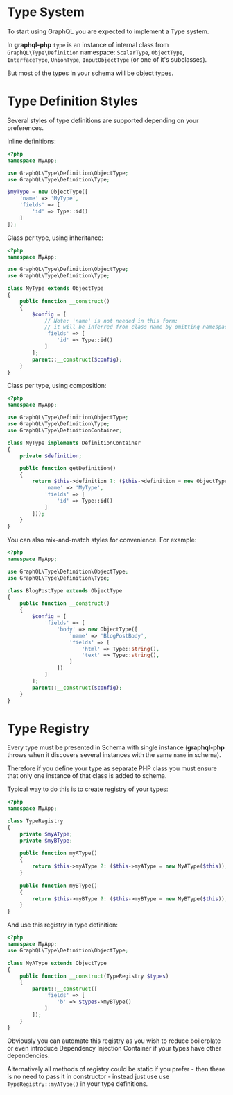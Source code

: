 # Type System
To start using GraphQL you are expected to implement a Type system. 

In **graphql-php** `type` is an instance of internal class from 
`GraphQL\Type\Definition` namespace: `ScalarType`, `ObjectType`, `InterfaceType`, 
`UnionType`, `InputObjectType` (or one of it's subclasses).

But most of the types in your schema will be [object types](/type-system/object-types/).

# Type Definition Styles
Several styles of type definitions are supported depending on your preferences.

Inline definitions:
```php
<?php
namespace MyApp;

use GraphQL\Type\Definition\ObjectType;
use GraphQL\Type\Definition\Type;

$myType = new ObjectType([
    'name' => 'MyType',
    'fields' => [
        'id' => Type::id()
    ]
]);
```

Class per type, using inheritance:
```php
<?php
namespace MyApp;

use GraphQL\Type\Definition\ObjectType;
use GraphQL\Type\Definition\Type;

class MyType extends ObjectType
{
    public function __construct()
    {
        $config = [
            // Note: 'name' is not needed in this form:
            // it will be inferred from class name by omitting namespace and dropping "Type" suffix
            'fields' => [
                'id' => Type::id()
            ]
        ];
        parent::__construct($config);
    }
}
```

Class per type, using composition:
```php
<?php
namespace MyApp;

use GraphQL\Type\Definition\ObjectType;
use GraphQL\Type\Definition\Type;
use GraphQL\Type\DefinitionContainer;

class MyType implements DefinitionContainer
{
    private $definition;

    public function getDefinition()
    {
        return $this->definition ?: ($this->definition = new ObjectType([
            'name' => 'MyType',
            'fields' => [
                'id' => Type::id()
            ]
        ]));
    }
}
```

You can also mix-and-match styles for convenience. For example:
```php
<?php
namespace MyApp;

use GraphQL\Type\Definition\ObjectType;
use GraphQL\Type\Definition\Type;

class BlogPostType extends ObjectType
{
    public function __construct()
    {
        $config = [
            'fields' => [
                'body' => new ObjectType([
                    'name' => 'BlogPostBody',
                    'fields' => [
                        'html' => Type::string(),
                        'text' => Type::string(),
                    ]
                ])
            ]
        ];
        parent::__construct($config);
    }
}
```

# Type Registry
Every type must be presented in Schema with single instance (**graphql-php** 
throws when it discovers several instances with the same `name` in schema).

Therefore if you define your type as separate PHP class you must ensure that only one 
instance of that class is added to schema.

Typical way to do this is to create registry of your types:

```php
<?php
namespace MyApp;

class TypeRegistry
{
    private $myAType;
    private $myBType;
    
    public function myAType()
    {
        return $this->myAType ?: ($this->myAType = new MyAType($this));
    }
    
    public function myBType()
    {
        return $this->myBType ?: ($this->myBType = new MyBType($this));
    }
}
```
And use this registry in type definition:

```php
<?php
namespace MyApp;
use GraphQL\Type\Definition\ObjectType;

class MyAType extends ObjectType
{
    public function __construct(TypeRegistry $types) 
    {
        parent::__construct([
            'fields' => [
                'b' => $types->myBType()                
            ]
        ]);
    }
}
```
Obviously you can automate this registry as you wish to reduce boilerplate or even 
introduce Dependency Injection Container if your types have other dependencies.

Alternatively all methods of registry could be static if you prefer - then there is no need
to pass it in constructor - instead just use use `TypeRegistry::myAType()` in your type definitions.
